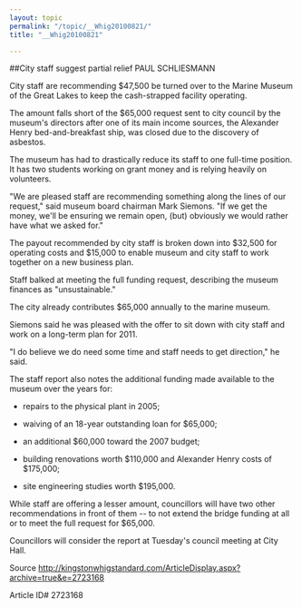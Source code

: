 ```yaml
---
layout: topic
permalink: "/topic/__Whig20100821/"
title: "__Whig20100821"

---
```


##City staff suggest partial relief
PAUL SCHLIESMANN

<div class="column2">

City staff are recommending $47,500 be turned over to the Marine Museum of the Great Lakes to keep the cash-strapped facility operating.

The amount falls short of the $65,000 request sent to city council by the museum's directors after one of its main income sources, the Alexander Henry bed-and-breakfast ship, was closed due to the discovery of asbestos.

The museum has had to drastically reduce its staff to one full-time position. It has two students working on grant money and is relying heavily on volunteers.

"We are pleased staff are recommending something along the lines of our request," said museum board chairman Mark Siemons. "If we get the money, we'll be ensuring we remain open, (but) obviously we would rather have what we asked for."

The payout recommended by city staff is broken down into $32,500 for operating costs and $15,000 to enable museum and city staff to work together on a new business plan.

Staff balked at meeting the full funding request, describing the museum finances as "unsustainable."

The city already contributes $65,000 annually to the marine museum.

Siemons said he was pleased with the offer to sit down with city staff and work on a long-term plan for 2011.

"I do believe we do need some time and staff needs to get direction," he said.

The staff report also notes the additional funding made available to the museum over the years for:

* repairs to the physical plant in 2005;

* waiving of an 18-year outstanding loan for $65,000;

* an additional $60,000 toward the 2007 budget;

* building renovations worth $110,000 and Alexander Henry costs of $175,000;

* site engineering studies worth $195,000.

While staff are offering a lesser amount, councillors will have two other recommendations in front of them -- to not extend the bridge funding at all or to meet the full request for $65,000.

Councillors will consider the report at Tuesday's council meeting at City Hall.

</div>

Source http://kingstonwhigstandard.com/ArticleDisplay.aspx?archive=true&e=2723168

Article ID# 2723168

